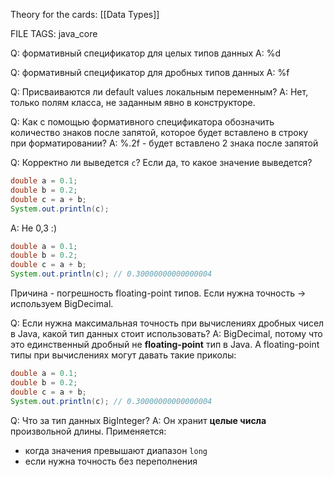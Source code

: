 
Theory for the cards: [[Data Types]] 

FILE TAGS: java_core


Q: формативный спецификатор для целых типов данных
A: %d
<!--ID: 1756732049897-->


Q: формативный спецификатор для дробных типов данных
A: %f
<!--ID: 1756732049909-->


Q: Присваиваются ли default values локальным переменным?
A: Нет, только полям класса, не заданным явно в конструкторе.
<!--ID: 1756732049916-->

Q: Как с помощью формативного спецификатора обозначить количество знаков после запятой, которое будет вставлено в строку при форматировании?
A: %.2f - будет вставлено 2 знака после запятой
<!--ID: 1756740789937-->

Q: Корректно ли выведется `c`? Если да, то какое значение выведется?
 ```java
double a = 0.1;
double b = 0.2;
double c = a + b;
System.out.println(c); 
```
A: Не 0,3 :)
 ```java
double a = 0.1;
double b = 0.2;
double c = a + b;
System.out.println(c); // 0.30000000000000004
```
Причина - погрешность floating-point типов. Если нужна точность -> используем BigDecimal. 
<!--ID: 1758555714899-->



Q: Если нужна максимальная точность при вычислениях дробных чисел в Java, какой тип данных стоит использовать?
A: BigDecimal, потому что это единственный дробный не **floating-point** тип в Java. А floating-point типы при вычислениях могут давать такие приколы:
 ```java
double a = 0.1;
double b = 0.2;
double c = a + b;
System.out.println(c); // 0.30000000000000004
```
<!--ID: 1758555714920-->



Q: Что за тип данных BigInteger?
A: Он хранит **целые числа** произвольной длины.
Применяется:
- когда значения превышают диапазон `long`
- если нужна точность без переполнения
<!--ID: 1758555714923-->

